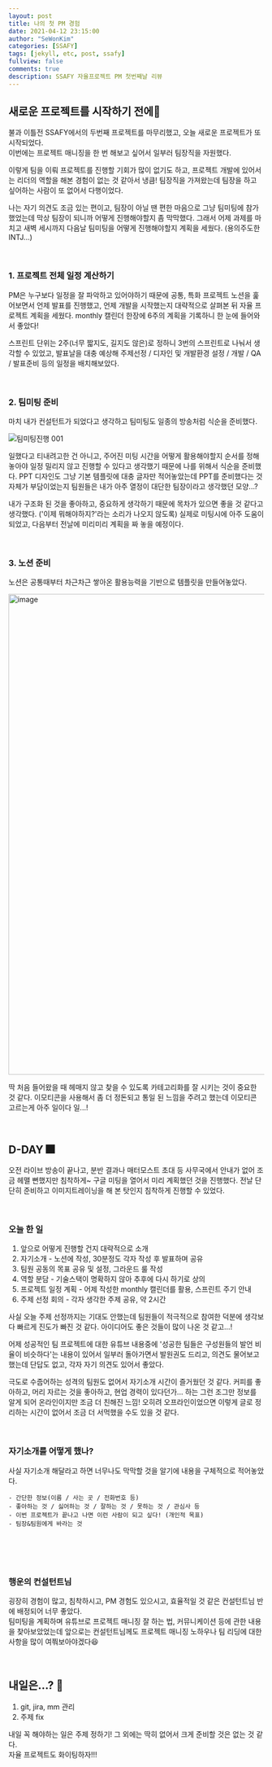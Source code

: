 ```yaml
---
layout: post
title: 나의 첫 PM 경험 
date: 2021-04-12 23:15:00
author: "SeWonKim"
categories: [SSAFY]
tags: [jekyll, etc, post, ssafy]
fullview: false
comments: true
description: SSAFY 자율프로젝트 PM 첫번째날 리뷰
---
```


## 새로운 프로젝트를 시작하기 전에🤡

불과 이틀전 SSAFY에서의 두번째 프로젝트를 마무리했고, 오늘 새로운 프로젝트가 또 시작되었다.     
이번에는 프로젝트 매니징을 한 번 해보고 싶어서 일부러 팀장직을 자원했다.

이렇게 팀을 이뤄 프로젝트를 진행할 기회가 많이 없기도 하고, 프로젝트 개발에 있어서는 리더의 역할을 해본 경험이 없는 것 같아서 냉큼! 팀장직을 가져왔는데 팀장을 하고 싶어하는 사람이 또 없어서 다행이었다.

나는 자기 의견도 조금 있는 편이고, 팀장이 아닐 땐 편한 마음으로 그냥 팀미팅에 참가했었는데 막상 팀장이 되니까 어떻게 진행해야할지 좀 막막했다. 그래서 어제 과제를 마치고 새벽 세시까지 다음날 팀미팅을 어떻게 진행해야할지 계획을 세웠다. (용의주도한 INTJ...)

&nbsp;
&nbsp;

### 1. 프로젝트 전체 일정 계산하기

PM은 누구보다 일정을 잘 파악하고 있어야하기 때문에 공통, 특화 프로젝트 노션을 훑어보면서 언제 발표를 진행했고, 언제 개발을 시작했는지 대략적으로 살펴본 뒤 자율 프로젝트 계획을 세웠다. monthly 캘린더 한장에 6주의 계획을 기록하니 한 눈에 들어와서 좋았다! 

스프린트 단위는 2주(너무 짧지도, 길지도 않은)로 정하니 3번의 스프린트로 나눠서 생각할 수 있었고, 발표날을 대충 예상해 주제선정 / 디자인 및 개발환경 설정 / 개발 / QA / 발표준비 등의 일정을 배치해보았다.

&nbsp;

### 2. 팀미팅 준비

마치 내가 컨설턴트가 되었다고 생각하고 팀미팅도 일종의 방송처럼 식순을 준비했다. 

![팀미팅진행 001](https://user-images.githubusercontent.com/30452963/114412207-d77d5d00-9be7-11eb-9ad9-0e615c81c903.jpeg)


일했다고 티내려고한 건 아니고, 주어진 미팅 시간을 어떻게 활용해야할지 순서를 정해놓아야 일정 밀리지 않고 진행할 수 있다고 생각했기 때문에 나를 위해서 식순을 준비했다. PPT 디자인도 그냥 기본 템플릿에 대충 글자만 적어놓았는데 PPT를 준비했다는 것 자체가 부담이었는지 팀원들은 내가 아주 열정이 대단한 팀장이라고 생각했던 모양...?

내가 구조화 된 것을 좋아하고, 중요하게 생각하기 때문에 목차가 있으면 좋을 것 같다고 생각했다. ('이제 뭐해야하지?'라는 소리가 나오지 않도록) 실제로 미팅시에 아주 도움이 되었고, 다음부터 전날에 미리미리 계획을 짜 놓을 예정이다.

&nbsp;

### 3. 노션 준비

노션은 공통때부터 차근차근 쌓아온 활용능력을 기반으로 템플릿을 만들어놓았다.

<img width="945" alt="image" src="https://user-images.githubusercontent.com/30452963/114411869-8a00f000-9be7-11eb-96c3-0415bba7b5d5.png">

딱 처음 들어왔을 때 헤매지 않고 찾을 수 있도록 카테고리화를 잘 시키는 것이 중요한 것 같다. 이모티콘을 사용해서 좀 더 정돈되고 통일 된 느낌을 주려고 했는데 이모티콘 고르는게 아주 일이다 일...! 

&nbsp;
&nbsp;

## D-DAY 🎆

오전 라이브 방송이 끝나고, 분반 결과나 매터모스트 초대 등 사무국에서 안내가 없어 조금 헤맬 뻔했지만 침착하게~ 구글 미팅을 열어서 미리 계획했던 것을 진행했다. 전날 단단히 준비하고 이미지트레이닝을 해 본 탓인지 침착하게 진행할 수 있었다. 

&nbsp;

### 오늘 한 일

1. 앞으로 어떻게 진행할 건지 대략적으로 소개
2. 자기소개 - 노션에 작성, 30분정도 각자 작성 후 발표하며 공유
3. 팀원 공동의 목표 공유 및 설정, 그라운드 룰 작성 
4. 역할 분담 - 기술스택이 명확하지 않아 추후에 다시 하기로 상의
5. 프로젝트 일정 계획 - 어제 작성한 monthly 캘린더를 활용, 스프린트 주기 안내
6. 주제 선정 회의 - 각자 생각한 주제 공유, 약 2시간


사실 오늘 주제 선정까지는 기대도 안했는데 팀원들이 적극적으로 참여한 덕분에 생각보다 빠르게 진도가 빠진 것 같다. 아이디어도 좋은 것들이 많이 나온 것 같고...! 

어제 성공적인 팀 프로젝트에 대한 유튜브 내용중에 '성공한 팀들은 구성원들의 발언 비율이 비슷하다'는 내용이 있어서 일부러 돌아가면서 발원권도 드리고, 의견도 물어보고 했는데 단답도 없고, 각자 자기 의견도 있어서 좋았다.

극도로 수줍어하는 성격의 팀원도 없어서 자기소개 시간이 즐거웠던 것 같다. 커피를 좋아하고, 머리 자르는 것을 좋아하고, 현업 경력이 있다던가... 하는 그런 조그만 정보를 알게 되어 온라인이지만 조금 더 친해진 느낌! 오히려 오프라인이었으면 이렇게 글로 정리하는 시간이 없어서 조금 더 서먹했을 수도 있을 것 같다.

&nbsp;

### 자기소개를 어떻게 했나?

사실 자기소개 해달라고 하면 너무나도 막막할 것을 알기에 내용을 구체적으로 적어놓았다.

```
- 간단한 정보(이름 / 사는 곳 / 전화번호 등)
- 좋아하는 것 / 싫어하는 것 / 잘하는 것 / 못하는 것 / 관심사 등
- 이번 프로젝트가 끝나고 나면 이런 사람이 되고 싶다! (개인적 목표)
- 팀장&팀원에게 바라는 것
```

&nbsp;

### 

&nbsp;
### 행운의 컨설턴트님 

굉장히 경험이 많고, 침착하시고, PM 경험도 있으시고, 효율적일 것 같은 컨설턴트님 반에 배정되어 너무 좋았다.     
팀미팅을 계획하며 유튜브로 프로젝트 매니징 잘 하는 법, 커뮤니케이션 등에 관한 내용을 찾아보았었는데 앞으로는 컨설턴트님께도 프로젝트 매니징 노하우나 팀 리딩에 대한 사항을 많이 여쭤보아야겠다😆

&nbsp;
&nbsp;

## 내일은...? 🐬

1. git, jira, mm 관리
2. 주제 fix

내일 꼭 해야하는 일은 주제 정하기! 그 외에는 딱히 없어서 크게 준비할 것은 없는 것 같다.     
자율 프로젝트도 화이팅하자!!!
